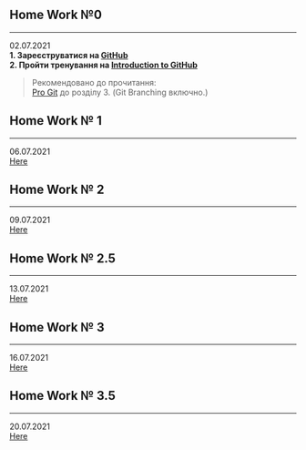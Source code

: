 ## Home Work №0
---
02.07.2021  
**1. Зареєструватися на [GitHub](https://github.com/)**  
**2. Пройти тренування на [Introduction to GitHub](https://lab.github.com/)**  
>Рекомендовано до прочитання:  
[Pro Git](https://git-scm.com/book/en/v2) до розділу 3. (Git Branching включно.)  
  
## Home Work № 1
---
06.07.2021  
[Here](./HW1)  
  
## Home Work № 2
---
09.07.2021  
[Here](https://github.com/Yevhen-Morhunov/KnowledgeSharing)  
  
## Home Work № 2.5
---  
13.07.2021  
[Here](./HW2_5)  
  
## Home Work № 3
---  
16.07.2021  
[Here](./HW3)  
  
## Home Work № 3.5
---  
20.07.2021  
[Here](./HW3_5)